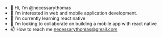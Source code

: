 - 👋 Hi, I’m @necessarythomas
- 👀 I’m interested in web and mobile application development.
- 🌱 I’m currently learning react native
- 💞️ I’m looking to collaborate on building a mobile app with react native
- 📫 How to reach me necessarythomas@gmail.com

<!---
necessarythomas/necessarythomas is a ✨ special ✨ repository because its `README.md` (this file) appears on your GitHub profile.
You can click the Preview link to take a look at your changes.
--->
